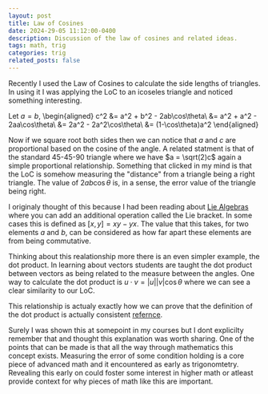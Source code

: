 ```yaml
---
layout: post
title: Law of Cosines
date: 2024-29-05 11:12:00-0400
description: Discussion of the law of cosines and related ideas. 
tags: math, trig
categories: trig
related_posts: false
---
```


Recently I used the Law of Cosines to calculate the side lengths of triangles. In using it I was applying the LoC to an icoseles triangle and noticed something interesting. 

Let $a = b$,
\begin{aligned}
c^2 &= a^2 + b^2 - 2ab\cos\theta\\
    &= a^2 + a^2 - 2aa\cos\theta\\
    &= 2a^2 - 2a^2\cos\theta\\
    &= (1-\cos\theta)a^2
\end{aligned}

Now if we square root both sides then we can notice that $a$ and $c$ are proportional based on the cosine of the angle. A related statment is that of the standard 45-45-90 triangle where we have $a = \sqrt(2)c$ again a simple proportional relationship. Something that clicked in my mind is that the LoC is somehow measuring the "distance" from a triangle being a right triangle. The value of $2ab\cos\theta$ is, in a sense, the error value of the triangle being right. 

I originaly thought of this because I had been reading about [Lie Algebras](https://en.wikipedia.org/wiki/Lie_algebra#Basic_examples) where you can add an additional operation called the Lie bracket. In some cases this is defined as $[x,y] = xy-yx$. The value that this takes, for two elements $a$ and $b$, can be considered as how far apart these elements are from being commutative. 

Thinking about this realationship more there is an even simpler example, the dot product. In learning about vectors students are taught the dot product between vectors as being related to the measure between the angles. One way to calculate the dot product is $u \cdot v = |u||v|\cos\theta$ where we can see a clear similarity to our LoC. 

This relationship is actualy exactly how we can prove that the definition of the dot product is actually consistent [refernce](https://www.mit.edu/~hlb/StantonGrant/18.02/details/tex/lec1snip2-dotprod.pdf).

Surely I was shown this at somepoint in my courses but I dont explicilty remember that and thought this explanation was worth sharing. One of the points that can be made is that all the way through mathematics this concept exists. Measuring the error of some condition holding is a core piece of advanced math and it encountered as early as trigonomtetry. Revealing this early on could foster some interest in higher math or atleast provide context for why pieces of math like this are important. 

